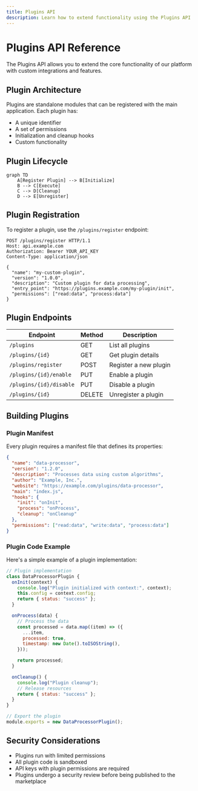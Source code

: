 ```yaml
---
title: Plugins API
description: Learn how to extend functionality using the Plugins API
---
```


# Plugins API Reference

The Plugins API allows you to extend the core functionality of our platform with custom integrations and features.

## Plugin Architecture

Plugins are standalone modules that can be registered with the main application. Each plugin has:

- A unique identifier
- A set of permissions
- Initialization and cleanup hooks
- Custom functionality

## Plugin Lifecycle

```mermaid
graph TD
    A[Register Plugin] --> B[Initialize]
    B --> C[Execute]
    C --> D[Cleanup]
    D --> E[Unregister]
```

## Plugin Registration

To register a plugin, use the `/plugins/register` endpoint:

```http
POST /plugins/register HTTP/1.1
Host: api.example.com
Authorization: Bearer YOUR_API_KEY
Content-Type: application/json

{
  "name": "my-custom-plugin",
  "version": "1.0.0",
  "description": "Custom plugin for data processing",
  "entry_point": "https://plugins.example.com/my-plugin/init",
  "permissions": ["read:data", "process:data"]
}
```

## Plugin Endpoints

| Endpoint                | Method | Description           |
| ----------------------- | ------ | --------------------- |
| `/plugins`              | GET    | List all plugins      |
| `/plugins/{id}`         | GET    | Get plugin details    |
| `/plugins/register`     | POST   | Register a new plugin |
| `/plugins/{id}/enable`  | PUT    | Enable a plugin       |
| `/plugins/{id}/disable` | PUT    | Disable a plugin      |
| `/plugins/{id}`         | DELETE | Unregister a plugin   |

## Building Plugins

### Plugin Manifest

Every plugin requires a manifest file that defines its properties:

```json
{
  "name": "data-processor",
  "version": "1.2.0",
  "description": "Processes data using custom algorithms",
  "author": "Example, Inc.",
  "website": "https://example.com/plugins/data-processor",
  "main": "index.js",
  "hooks": {
    "init": "onInit",
    "process": "onProcess",
    "cleanup": "onCleanup"
  },
  "permissions": ["read:data", "write:data", "process:data"]
}
```

### Plugin Code Example

Here's a simple example of a plugin implementation:

```javascript
// Plugin implementation
class DataProcessorPlugin {
  onInit(context) {
    console.log("Plugin initialized with context:", context);
    this.config = context.config;
    return { status: "success" };
  }

  onProcess(data) {
    // Process the data
    const processed = data.map((item) => ({
      ...item,
      processed: true,
      timestamp: new Date().toISOString(),
    }));

    return processed;
  }

  onCleanup() {
    console.log("Plugin cleanup");
    // Release resources
    return { status: "success" };
  }
}

// Export the plugin
module.exports = new DataProcessorPlugin();
```

## Security Considerations

- Plugins run with limited permissions
- All plugin code is sandboxed
- API keys with plugin permissions are required
- Plugins undergo a security review before being published to the marketplace
